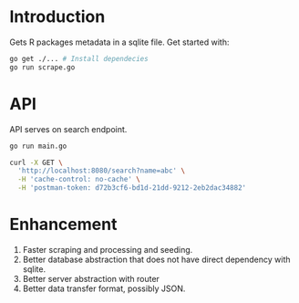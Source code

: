 # Introduction

Gets R packages metadata in a sqlite file. Get started with:

```sh
go get ./... # Install dependecies
go run scrape.go
```

# API

API serves on search endpoint.

```sh
go run main.go

curl -X GET \
  'http://localhost:8080/search?name=abc' \
  -H 'cache-control: no-cache' \
  -H 'postman-token: d72b3cf6-bd1d-21dd-9212-2eb2dac34882'

```

# Enhancement

1. Faster scraping and processing and seeding.
1. Better database abstraction that does not have direct dependency with sqlite.
1. Better server abstraction with router
1. Better data transfer format, possibly JSON.
